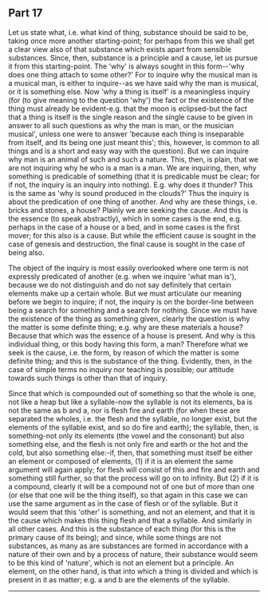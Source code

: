 ## Part 17

Let us state what, i.e.
what kind of thing, substance should be said to be, taking once more another starting-point; for perhaps from this we shall get a clear view also of that substance which exists apart from sensible substances.
Since, then, substance is a principle and a cause, let us pursue it from this starting-point.
The 'why' is always sought in this form--'why does one thing attach to some other?'
For to inquire why the musical man is a musical man, is either to inquire--as we have said why the man is musical, or it is something else.
Now 'why a thing is itself' is a meaningless inquiry (for (to give meaning to the question 'why') the fact or the existence of the thing must already be evident-e.g.
that the moon is eclipsed-but the fact that a thing is itself is the single reason and the single cause to be given in answer to all such questions as why the man is man, or the musician musical', unless one were to answer 'because each thing is inseparable from itself, and its being one just meant this'; this, however, is common to all things and is a short and easy way with the question).
But we can inquire why man is an animal of such and such a nature.
This, then, is plain, that we are not inquiring why he who is a man is a man.
We are inquiring, then, why something is predicable of something (that it is predicable must be clear; for if not, the inquiry is an inquiry into nothing).
E.g.
why does it thunder?
This is the same as 'why is sound produced in the clouds?'
Thus the inquiry is about the predication of one thing of another.
And why are these things, i.e.
bricks and stones, a house?
Plainly we are seeking the cause.
And this is the essence (to speak abstractly), which in some cases is the end, e.g.
perhaps in the case of a house or a bed, and in some cases is the first mover; for this also is a cause.
But while the efficient cause is sought in the case of genesis and destruction, the final cause is sought in the case of being also.

The object of the inquiry is most easily overlooked where one term is not expressly predicated of another (e.g.
when we inquire 'what man is'), because we do not distinguish and do not say definitely that certain elements make up a certain whole.
But we must articulate our meaning before we begin to inquire; if not, the inquiry is on the border-line between being a search for something and a search for nothing.
Since we must have the existence of the thing as something given, clearly the question is why the matter is some definite thing; e.g.
why are these materials a house?
Because that which was the essence of a house is present.
And why is this individual thing, or this body having this form, a man?
Therefore what we seek is the cause, i.e.
the form, by reason of which the matter is some definite thing; and this is the substance of the thing.
Evidently, then, in the case of simple terms no inquiry nor teaching is possible; our attitude towards such things is other than that of inquiry.

Since that which is compounded out of something so that the whole is one, not like a heap but like a syllable-now the syllable is not its elements, ba is not the same as b and a, nor is flesh fire and earth (for when these are separated the wholes, i.e.
the flesh and the syllable, no longer exist, but the elements of the syllable exist, and so do fire and earth); the syllable, then, is something-not only its elements (the vowel and the consonant) but also something else, and the flesh is not only fire and earth or the hot and the cold, but also something else:-if, then, that something must itself be either an element or composed of elements, (1) if it is an element the same argument will again apply; for flesh will consist of this and fire and earth and something still further, so that the process will go on to infinity.
But (2) if it is a compound, clearly it will be a compound not of one but of more than one (or else that one will be the thing itself), so that again in this case we can use the same argument as in the case of flesh or of the syllable.
But it would seem that this 'other' is something, and not an element, and that it is the cause which makes this thing flesh and that a syllable.
And similarly in all other cases.
And this is the substance of each thing (for this is the primary cause of its being); and since, while some things are not substances, as many as are substances are formed in accordance with a nature of their own and by a process of nature, their substance would seem to be this kind of 'nature', which is not an element but a principle.
An element, on the other hand, is that into which a thing is divided and which is present in it as matter; e.g.
a and b are the elements of the syllable.

---------------------------------------------------------------------

